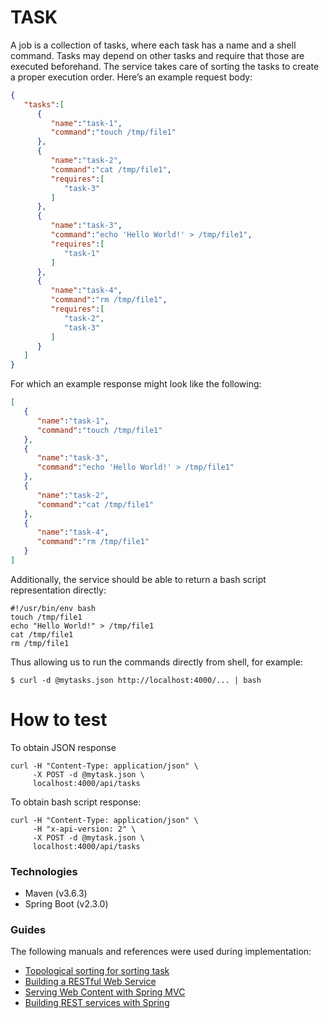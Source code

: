 # TASK

A job is a collection of tasks, where each task has a name and a shell command. Tasks may
depend on other tasks and require that those are executed beforehand. The service takes care
of sorting the tasks to create a proper execution order.
Here’s an example request body:
```json
{
   "tasks":[
      {
         "name":"task-1",
         "command":"touch /tmp/file1"
      },
      {
         "name":"task-2",
         "command":"cat /tmp/file1",
         "requires":[
            "task-3"
         ]
      },
      {
         "name":"task-3",
         "command":"echo 'Hello World!' > /tmp/file1",
         "requires":[
            "task-1"
         ]
      },
      {
         "name":"task-4",
         "command":"rm /tmp/file1",
         "requires":[
            "task-2",
            "task-3"
         ]
      }
   ]
}
```
For which an example response might look like the following:
```json
[
   {
      "name":"task-1",
      "command":"touch /tmp/file1"
   },
   {
      "name":"task-3",
      "command":"echo 'Hello World!' > /tmp/file1"
   },
   {
      "name":"task-2",
      "command":"cat /tmp/file1"
   },
   {
      "name":"task-4",
      "command":"rm /tmp/file1"
   }
]
```
Additionally, the service should be able to return a bash script representation directly:
```shell script
#!/usr/bin/env bash
touch /tmp/file1
echo "Hello World!" > /tmp/file1
cat /tmp/file1
rm /tmp/file1
```
Thus allowing us to run the commands directly from shell, for example:
```shell script
$ curl -d @mytasks.json http://localhost:4000/... | bash
```

# How to test
To obtain JSON response
```shell script
curl -H "Content-Type: application/json" \
     -X POST -d @mytask.json \
     localhost:4000/api/tasks
```
To obtain bash script response:
```shell script
curl -H "Content-Type: application/json" \
     -H "x-api-version: 2" \
     -X POST -d @mytask.json \
     localhost:4000/api/tasks
```

### Technologies

* Maven (v3.6.3)
* Spring Boot (v2.3.0)

### Guides
The following manuals and references were used during implementation:

* [Topological sorting for sorting task](https://en.wikipedia.org/wiki/Topological_sorting)
* [Building a RESTful Web Service](https://spring.io/guides/gs/rest-service/)
* [Serving Web Content with Spring MVC](https://spring.io/guides/gs/serving-web-content/)
* [Building REST services with Spring](https://spring.io/guides/tutorials/bookmarks/)